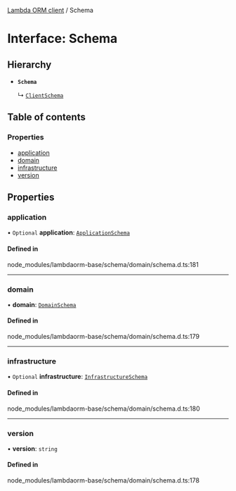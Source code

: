 [Lambda ORM client](../README.md) / Schema

# Interface: Schema

## Hierarchy

- **`Schema`**

  ↳ [`ClientSchema`](ClientSchema.md)

## Table of contents

### Properties

- [application](Schema.md#application)
- [domain](Schema.md#domain)
- [infrastructure](Schema.md#infrastructure)
- [version](Schema.md#version)

## Properties

### application

• `Optional` **application**: [`ApplicationSchema`](ApplicationSchema.md)

#### Defined in

node_modules/lambdaorm-base/schema/domain/schema.d.ts:181

___

### domain

• **domain**: [`DomainSchema`](DomainSchema.md)

#### Defined in

node_modules/lambdaorm-base/schema/domain/schema.d.ts:179

___

### infrastructure

• `Optional` **infrastructure**: [`InfrastructureSchema`](InfrastructureSchema.md)

#### Defined in

node_modules/lambdaorm-base/schema/domain/schema.d.ts:180

___

### version

• **version**: `string`

#### Defined in

node_modules/lambdaorm-base/schema/domain/schema.d.ts:178
